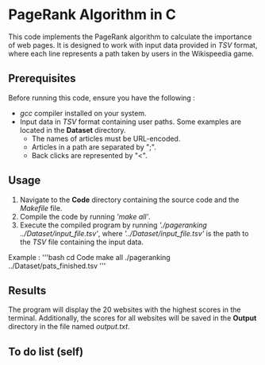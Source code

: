 # PageRank Algorithm in C #

This code implements the PageRank algorithm to calculate the importance of web pages. It is designed to work with input data provided in *TSV* format, where each line represents a path taken by users in the Wikispeedia game.

## Prerequisites ##

Before running this code, ensure you have the following :

- *gcc* compiler installed on your system.
- Input data in *TSV* format containing user paths. Some examples are located in the **Dataset** directory.
    - The names of articles must be URL-encoded.
    - Articles in a path are separated by ";".
    - Back clicks are represented by "<".

## Usage ##

1. Navigate to the **Code** directory containing the source code and the *Makefile* file.
2. Compile the code by running *'make all'*.
3. Execute the compiled program by running *'./pageranking ../Dataset/input_file.tsv'*, where *'../Dataset/input_file.tsv'* is the path to the *TSV* file containing the input data.

Example :
'''bash
cd Code
make all
./pageranking ../Dataset/pats_finished.tsv
'''

## Results ##

The program will display the 20 websites with the highest scores in the terminal. Additionally, the scores for all websites will be saved in the **Output** directory in the file named *output.txt*.

## To do list (self) ##
